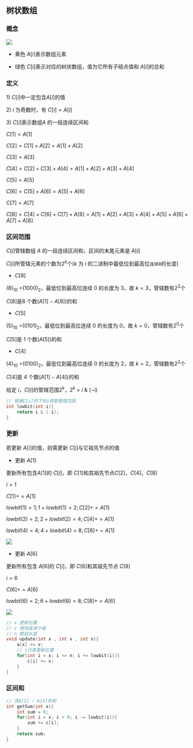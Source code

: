 <!--
 * @Description: 
 * @Version: 1.0
 * @Author: dalao
 * @Email: dalao_li@163.com
 * @Date: 2022-02-13 19:00:24
 * @LastEditors: DaLao
 * @LastEditTime: 2022-05-06 23:48:02
-->

## 树状数组


### 概念


![](https://cdn.hurra.ltd/img/2022-4-4-0135.svg)


- 黄色 $A[i]$表示数组元素

- 绿色 $C[i]$表示对应的树状数组，值为它所有子结点值和 $A[i]$的总和


### 定义


$1$) $C[i]$中一定包含$A[i]$的值

$2$) $i$ 为奇数时，有 $C[i] = A[i]$

$3$) $C[i]$表示数组$A$ 的一段连续区间和

$C[1] = A[1]$
 
$C[2] = C[1] + A[2] = A[1] + A[2]$
 
$C[3] = A[3]$
 
$C[4] = C[2] + C[3] + A[4] = A[1] + A[2] + A[3] + A[4]$
 
$C[5] = A[5]$
 
$C[6] = C[5] + A[6] = A[5] + A[6]$
 
$C[7] = A[7]$
 
$C[8] = C[4] + C[6] + C[7] + A[8] = A[1] + A[2] + A[3] + A[4] + A[5] + A[6] + A[7] + A[8]$



### 区间范围


$C[i]$管辖数组 $A$ 的一段连续区间和，区间的末尾元素是 $A[i]$

$C[i$]所管辖元素的个数为$2^{k}$个($k$ 为 $i$ 的二进制中最低位到最高位`连续0`的长度)


- $C[8]$

$(8)_{10}$ =$(1000)_{2}$，最低位到最高位连续 $0$ 的长度为 $3$，故 $k=3$，管辖数有$2^{3}$个

$C[8]$是$8$ 个数($A[1]-A[8]$)的和


- $C[5]$

$(5)_{10}$ =$(0101)_{2}$，最低位到最高位连续 $0$ 的长度为 $0$，故 $k=0$，管辖数有$2^{0}$个

$C[5]$是 $1$ 个数($A[5]$)的和


- $C[4]$

$(4)_{10}$ =$(0100)_{2}$，最低位到最高位连续 $0$ 的长度为 $2$，故 $k=2$，管辖数有$2^{2}$个

$C[4$]是 4 个数($A[1]-A[4]$)的和


给定 $i$，$C[i]$的管辖范围$2^{k}$，$2^{k}$ = $i$ & $(-i)$

```c
// 根据C[i]的下标i获取管辖范围
int lowbit(int i){
    return i & (-i);
}
```



### 更新


若更新 $A[i]$的值，则需更新 $C[i]$与它祖先节点的值

- 更新 $A[1]$

更新所有包含$A[1]$的 $C[i]$，即 $C[1]$和其祖先节点$C[2]，C[4]，C[8]$

$i = 1$

$C[1] += A[1]$

$lowbit(1) = 1; 1+lowbit(1) = 2 ; C[2]+=A[1]$

$lowbit(2) = 2; 2+lowbit(2) = 4 ; C[4]+=A[1]$

$lowbit(4) = 4; 4+lowbit(4) = 8 ; C[8]+=A[1]$

![](https://cdn.hurra.ltd/img/2022-4-4-0144.svg)


- 更新 $A[6]$

更新所有包含 $A[6]$的 $C[i]$，即 $C[6]$和其祖先节点 $C[8]$  

$i = 6$

$C[6]+=A[6]$  

$lowbit(6) = 2; 6+lowbit(6) = 8 ; C[8]+=A[6]$

![](https://cdn.hurra.ltd/img/2022-4-4-0146.svg)


```c
// x 更新位置
// v 增加或减少值
// n 数组长度
void update(int x , int v , int n){
    a[x] += v;
    // i代表更新位置
    for(int i = x; i <= n; i += lowbit(i)){
        c[i] += v;
    }
}
```


### 区间和


```c
// 求A[1] ~ A[X]的和
int getSum(int x){
    int sum = 0;
    for(int i = x; i > 0; i -= lowbit(i)){
        sum += c[i];
    }
    return sum;
}
```